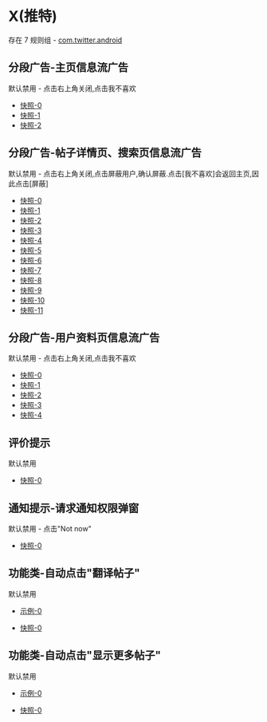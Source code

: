 # X(推特)

存在 7 规则组 - [com.twitter.android](/src/apps/com.twitter.android.ts)

## 分段广告-主页信息流广告

默认禁用 - 点击右上角关闭,点击我不喜欢

- [快照-0](https://i.gkd.li/i/12798795)
- [快照-1](https://i.gkd.li/i/12813235)
- [快照-2](https://i.gkd.li/i/12798810)

## 分段广告-帖子详情页、搜索页信息流广告

默认禁用 - 点击右上角关闭,点击屏蔽用户,确认屏蔽.点击[我不喜欢]会返回主页,因此点击[屏蔽]

- [快照-0](https://i.gkd.li/i/12825969)
- [快照-1](https://i.gkd.li/i/12847584)
- [快照-2](https://i.gkd.li/i/12882676)
- [快照-3](https://i.gkd.li/i/12904603)
- [快照-4](https://i.gkd.li/i/13680756)
- [快照-5](https://i.gkd.li/i/12828815)
- [快照-6](https://i.gkd.li/i/12847600)
- [快照-7](https://i.gkd.li/i/12904602)
- [快照-8](https://i.gkd.li/i/13680783)
- [快照-9](https://i.gkd.li/i/12828832)
- [快照-10](https://i.gkd.li/i/12904601)
- [快照-11](https://i.gkd.li/i/13680798)

## 分段广告-用户资料页信息流广告

默认禁用 - 点击右上角关闭,点击我不喜欢

- [快照-0](https://i.gkd.li/i/12825969)
- [快照-1](https://i.gkd.li/i/12847584)
- [快照-2](https://i.gkd.li/i/12882676)
- [快照-3](https://i.gkd.li/i/12904603)
- [快照-4](https://i.gkd.li/i/12798810)

## 评价提示

默认禁用

- [快照-0](https://i.gkd.li/i/13774150)

## 通知提示-请求通知权限弹窗

默认禁用 - 点击"Not now"

- [快照-0](https://i.gkd.li/i/13930126)

## 功能类-自动点击"翻译帖子"

默认禁用

- [示例-0](https://m.gkd.li/57941037/40ece44f-883f-429a-aa0c-17dac15a50e4)

- [快照-0](https://i.gkd.li/i/14189817)

## 功能类-自动点击"显示更多帖子"

默认禁用

- [示例-0](https://m.gkd.li/57941037/7efa8af7-90d3-42b4-bf5d-3d83775f175a)

- [快照-0](https://i.gkd.li/i/14189847)
